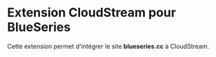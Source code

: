 # Extension CloudStream pour BlueSeries

Cette extension permet d'intégrer le site **blueseries.cc** à CloudStream.